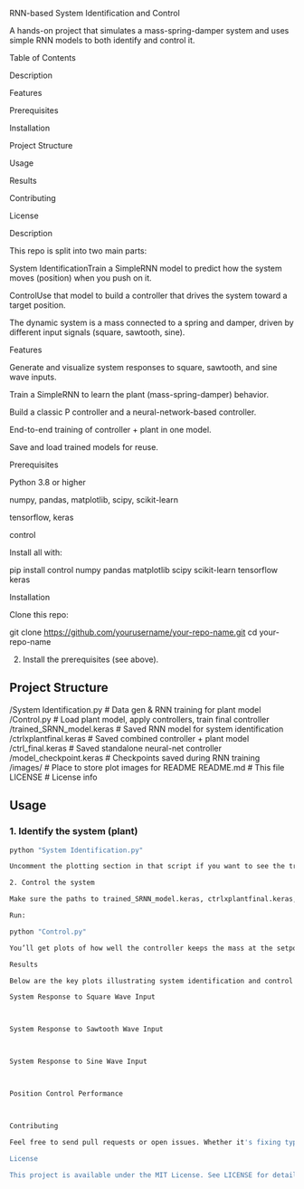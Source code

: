 RNN-based System Identification and Control

A hands-on project that simulates a mass-spring-damper system and uses simple RNN models to both identify and control it.

Table of Contents

Description

Features

Prerequisites

Installation

Project Structure

Usage

Results

Contributing

License

Description

This repo is split into two main parts:

System IdentificationTrain a SimpleRNN model to predict how the system moves (position) when you push on it.

ControlUse that model to build a controller that drives the system toward a target position.

The dynamic system is a mass connected to a spring and damper, driven by different input signals (square, sawtooth, sine).

Features

Generate and visualize system responses to square, sawtooth, and sine wave inputs.

Train a SimpleRNN to learn the plant (mass-spring-damper) behavior.

Build a classic P controller and a neural-network-based controller.

End-to-end training of controller + plant in one model.

Save and load trained models for reuse.

Prerequisites

Python 3.8 or higher

numpy, pandas, matplotlib, scipy, scikit-learn

tensorflow, keras

control

Install all with:

pip install control numpy pandas matplotlib scipy scikit-learn tensorflow keras

Installation

Clone this repo:



git clone https://github.com/yourusername/your-repo-name.git
cd your-repo-name

2. Install the prerequisites (see above).

## Project Structure


/System Identification.py       # Data gen & RNN training for plant model
/Control.py                     # Load plant model, apply controllers, train final controller
/trained_SRNN_model.keras       # Saved RNN model for system identification
/ctrlxplantfinal.keras          # Saved combined controller + plant model
/ctrl_final.keras               # Saved standalone neural-net controller
/model_checkpoint.keras         # Checkpoints saved during RNN training
/images/                        # Place to store plot images for README
README.md                       # This file
LICENSE                         # License info


## Usage

### 1. Identify the system (plant)

```bash
python "System Identification.py"

Uncomment the plotting section in that script if you want to see the training/validation curves.

2. Control the system

Make sure the paths to trained_SRNN_model.keras, ctrlxplantfinal.keras, and ctrl_final.keras in Control.py point to your model files.

Run:

python "Control.py"

You’ll get plots of how well the controller keeps the mass at the setpoint, plus error metrics (IAE, ISE, RMSE).

Results

Below are the key plots illustrating system identification and control performance.Make sure you generate and save these images into the /images folder and name them exactly as below.

System Response to Square Wave Input



System Response to Sawtooth Wave Input



System Response to Sine Wave Input



Position Control Performance



Contributing

Feel free to send pull requests or open issues. Whether it's fixing typos, improving docs, or adding features, your help is welcome!

License

This project is available under the MIT License. See LICENSE for details.
